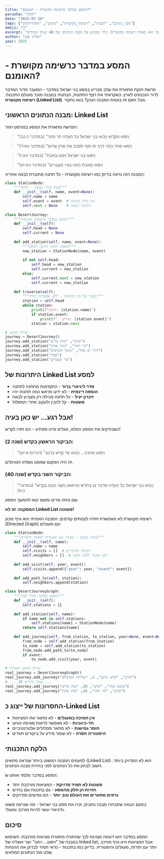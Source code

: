 ```yaml
---
title: "המסע במדבר כרשימה מקושרת - האומנם?"
parasha: "חוקת"
date: "2025-07-10"
tags: ["מבני_נתונים", "תכנות", "רשימה_מקושרת", "גרפים", "אלגוריתמים"]
emoji: "🔗"
excerpt: "האם המסע במדבר הוא באמת רשימה מקושרת? גילוי מפתיע על מבנה הנתונים של 40 שנות הנדודים"
author: "אלירן סבג"
year: 2025
---
```


# המסע במדבר כרשימה מקושרת - האומנם?

פרשת חוקת מתארת את שלב מכריע במסע בני ישראל במדבר - המעבר מדור המדבר לדור הנכנסים לארץ. כשקראתי את רצף התחנות, הבחנתי במבנה מוכר מעולם התכנות: **רשימה מקושרת (Linked List)**. אבל האם זה באמת המבנה הנכון? בואו נחקור.

## מבנה הנתונים הראשוני: Linked List

הפרשה מתארת את המסע בפורמט חוזר:

> "וַיִּסְעוּ מִקָּדֵשׁ וַיָּבֹאוּ בְנֵי יִשְׂרָאֵל כָּל הָעֵדָה הֹר הָהָר" (במדבר כ:כב)

> "וַיִּסְעוּ מֵהֹר הָהָר דֶּרֶךְ יַם סוּף לִסְבֹב אֶת אֶרֶץ אֱדוֹם" (במדבר כא:ד)

> "וַיִּסְעוּ בְּנֵי יִשְׂרָאֵל וַיַּחֲנוּ בְּאֹבֹת" (במדבר כא:י)

> "וַיִּסְעוּ מֵאֹבֹת וַיַּחֲנוּ בְּעִיֵּי הָעֲבָרִים" (במדבר כא:יא)

המבנה הזה נראה בדיוק כמו רשימה מקושרת - כל תחנה מחוברת לבאה אחריה:

```python
class StationNode:
    """צומת בודד במסע - תחנה"""
    def __init__(self, name, event=None):
        self.name = name
        self.event = event  # מה קרה בתחנה
        self.next = None    # התחנה הבאה
        
class DesertJourney:
    """המסע במדבר כרשימה מקושרת"""
    def __init__(self):
        self.head = None
        self.current = None
    
    def add_station(self, name, event=None):
        """הוספת תחנה חדשה למסע"""
        new_station = StationNode(name, event)
        
        if not self.head:
            self.head = new_station
            self.current = new_station
        else:
            self.current.next = new_station
            self.current = new_station
    
    def traverse(self):
        """מעבר על כל התחנות - ללא אפשרות חזרה"""
        station = self.head
        while station:
            print(f"תחנה: {station.name}")
            if station.event:
                print(f"  אירוע: {station.event}")
            station = station.next

# יצירת המסע
journey = DesertJourney()
journey.add_station("קדש", "מות מרים")
journey.add_station("הר ההר", "מות אהרן")
journey.add_station("דרך ים סוף", "נחשי השרפים")
journey.add_station("אבת")
journey.add_station("עיי העברים")
```

## היתרונות של Linked List למסע

- **סדר ליניארי ברור** - התקדמות מתחנה לתחנה
- **הוספה דינמית** - לא ידעו מראש כמה תחנות יהיו
- **זיכרון יעיל** - כל תחנה מכילה רק מצביע לבאה
- **פשטות** - קל להבין ולעקוב אחרי המסלול

## אבל רגע... יש כאן בעיה!

כשבודקים את המסע המלא, מגלים פרט מפתיע - הם חזרו לקדש!

### הביקור הראשון בקדש (שנה 2):

> "וַיִּסְעוּ מֵחֹרֵב... וַיָּבֹאוּ עַד קָדֵשׁ בַּרְנֵעַ" (דברים א:יט)

זה היה המקום שממנו נשלחו המרגלים.

### הביקור השני בקדש (שנה 40):

> "וַיָּבֹאוּ בְנֵי יִשְׂרָאֵל כָּל הָעֵדָה מִדְבַּר צִן בַּחֹדֶשׁ הָרִאשׁוֹן וַיֵּשֶׁב הָעָם בְּקָדֵשׁ" (במדבר כ:א)

שם מתה מרים ומשם יצאו להמשך המסע.

**המסקנה: זה לא Linked List פשוטה!**

רשימה מקושרת לא מאפשרת חזרה לצמתים קודמים. המבנה האמיתי הוא גרף מכוון (Directed Graph) עם מעגלים:
```python
class StationNode:
    """צומת במסע - עכשיו עם אפשרות למספר חיבורים"""
    def __init__(self, name):
        self.name = name
        self.visits = []  # רשימת הביקורים
        self.neighbors = []  # לאן אפשר ללכת מכאן
    
    def add_visit(self, year, event):
        self.visits.append({"year": year, "event": event})
    
    def add_path_to(self, station):
        self.neighbors.append(station)

class DesertJourneyGraph:
    """המסע במדבר כגרף מכוון"""
    def __init__(self):
        self.stations = {}
    
    def add_station(self, name):
        if name not in self.stations:
            self.stations[name] = StationNode(name)
        return self.stations[name]
    
    def add_journey(self, from_station, to_station, year=None, event=None):
        from_node = self.add_station(from_station)
        to_node = self.add_station(to_station)
        from_node.add_path_to(to_node)
        if event:
            to_node.add_visit(year, event)

# יצירת המסע האמיתי
real_journey = DesertJourneyGraph()
real_journey.add_journey("חורב", "קדש ברנע", 2, "שליחת המרגלים")
# ... 38 שנות נדודים ...
real_journey.add_journey("מקום אחר", "קדש", 40, "מות מרים")
real_journey.add_journey("קדש", "הר ההר", 40, "מות אהרן")
```

## החסרונות של ייצוג כ-Linked List

- **אין תמיכה במעגלים** - לא מתאר את המציאות
- **חד-כיווניות** - לא מאפשר לראות מאיפה הגיעו
- **חוסר גמישות** - לא מתאר מסלולים אלטרנטיביים
- **היסטוריה חסרה** - לא שומר מידע על ביקורים חוזרים

## הלקח התכנותי

לפעמים המבנה הפשוט ביותר שנראה מתאים (Linked List) הוא לא המדויק ביותר. חשוב לבחון את כל הנתונים לפני בחירת מבנה הנתונים.

המסע במדבר מלמד אותנו ש:

- **פשטות לא תמיד מדויקת** - המציאות מורכבת יותר
- **חזרות הן חלק מהמסע** - גם בתכנות וגם בחיים
- **גרפים מתארים את העולם טוב יותר** - הם גמישים ומדויקים

בפעם הבאה שתבחרו מבנה נתונים, זכרו את מסע בני ישראל - מה שנראה פשוט וליניארי עשוי להיות מורכב ומעגלי.

## סיכום
המסע במדבר הוא דוגמה מצוינת לכך שהתורה מתארת מציאות מורכבת. השימוש במבנה של "ויסעו... ויחנו" יוצר אשליה של linked list, אבל המציאות היא גרף מורכב יותר עם חזרות, מעגלים והיסטוריה.
בדיוק כמו בתכנות - כדאי תמיד לבדוק את ההנחות שלנו מול הנתונים המלאים.

